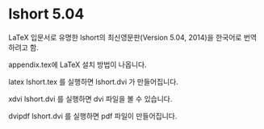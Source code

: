 # lshort 5.04
LaTeX  입문서로 유명한 lshort의 최신영문판(Version 5.04, 2014)을 한국어로 번역하려고 함.

appendix.tex에 LaTeX 설치 방법이 나옵니다.

latex lshort.tex 를 실행하면 lshort.dvi 가 만들어집니다.

xdvi lshort.dvi 를 실행하면 dvi 파일을 볼 수 있습니다.

dvipdf lshort.dvi 를 실행하면 pdf 파일이 만들어집니다.
